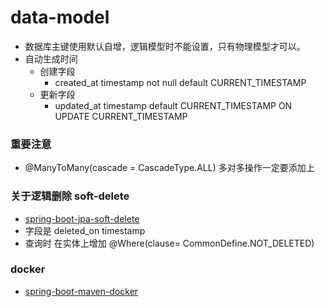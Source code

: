 # data-model

- 数据库主键使用默认自增，逻辑模型时不能设置，只有物理模型才可以。
- 自动生成时间
    - 创建字段
        - created_at timestamp not null default CURRENT_TIMESTAMP
    - 更新字段
        - updated_at           timestamp default CURRENT_TIMESTAMP ON UPDATE CURRENT_TIMESTAMP

### 重要注意
- @ManyToMany(cascade = CascadeType.ALL) 多对多操作一定要添加上

### 关于逻辑删除 soft-delete
- [spring-boot-jpa-soft-delete](https://github.com/dzinot/spring-boot-jpa-soft-delete)
- 字段是 deleted_on timestamp
- 查询时 在实体上增加 @Where(clause= CommonDefine.NOT_DELETED)

### docker
- [spring-boot-maven-docker](https://github.com/dzinot/java-spring-boot-maven-docker)